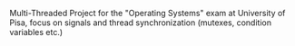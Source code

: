Multi-Threaded Project for the "Operating Systems" exam at University of Pisa, focus on signals and thread synchronization (mutexes, condition variables etc.)
